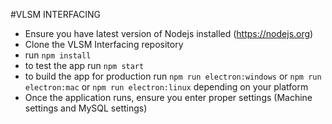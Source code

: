 #VLSM INTERFACING

- Ensure you have latest version of Nodejs installed (https://nodejs.org)
- Clone the VLSM Interfacing repository
- run `npm install`
- to test the app run `npm start`
- to build the app for production run `npm run electron:windows` or `npm run electron:mac` or `npm run electron:linux` depending on your platform
- Once the application runs, ensure you enter proper settings (Machine settings and MySQL settings)